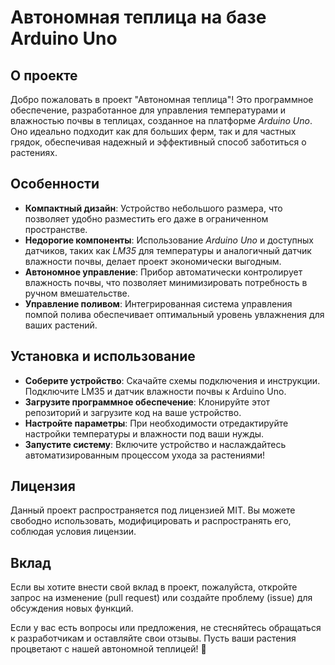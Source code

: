# Автономная теплица на базе Arduino Uno
## О проекте
Добро пожаловать в проект "Автономная теплица"! Это программное обеспечение, разработанное для управления температурами и влажностью почвы в теплицах, созданное на платформе *Arduino Uno*. Оно идеально подходит как для больших ферм, так и для частных грядок, обеспечивая надежный и эффективный способ заботиться о растениях.
## Особенности
- **Компактный дизайн**: Устройство небольшого размера, что позволяет удобно разместить его даже в ограниченном пространстве.
- **Недорогие компоненты**: Использование *Arduino Uno* и доступных датчиков, таких как *LM35* для температуры и аналогичный датчик влажности почвы, делает проект экономически выгодным.
- **Автономное управление**: Прибор автоматически контролирует влажность почвы, что позволяет минимизировать потребность в ручном вмешательстве.
- **Управление поливом**: Интегрированная система управления помпой полива обеспечивает оптимальный уровень увлажнения для ваших растений.
## Установка и использование
- **Соберите устройство**: Скачайте схемы подключения и инструкции. Подключите LM35 и датчик влажности почвы к Arduino Uno.
- **Загрузите программное обеспечение**: Клонируйте этот репозиторий и загрузите код на ваше устройство.
- **Настройте параметры**: При необходимости отредактируйте настройки температуры и влажности под ваши нужды.
- **Запустите систему**: Включите устройство и наслаждайтесь автоматизированным процессом ухода за растениями!
## Лицензия
Данный проект распространяется под лицензией MIT. Вы можете свободно использовать, модифицировать и распространять его, соблюдая условия лицензии.
## Вклад
Если вы хотите внести свой вклад в проект, пожалуйста, откройте запрос на изменение (pull request) или создайте проблему (issue) для обсуждения новых функций.

Если у вас есть вопросы или предложения, не стесняйтесь обращаться к разработчикам и оставляйте свои отзывы.
Пусть ваши растения процветают с нашей автономной теплицей! 🌱